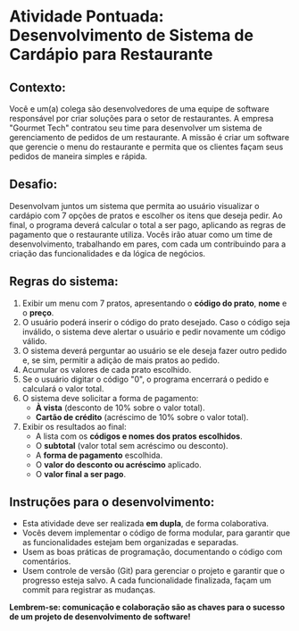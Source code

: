 # Atividade Pontuada: Desenvolvimento de Sistema de Cardápio para Restaurante

## Contexto:
Você e um(a) colega são desenvolvedores de uma equipe de software responsável por criar soluções para o setor de restaurantes. A empresa "Gourmet Tech" contratou seu time para desenvolver um sistema de gerenciamento de pedidos de um restaurante. A missão é criar um software que gerencie o menu do restaurante e permita que os clientes façam seus pedidos de maneira simples e rápida.

## Desafio:
Desenvolvam juntos um sistema que permita ao usuário visualizar o cardápio com 7 opções de pratos e escolher os itens que deseja pedir. Ao final, o programa deverá calcular o total a ser pago, aplicando as regras de pagamento que o restaurante utiliza. Vocês irão atuar como um time de desenvolvimento, trabalhando em pares, com cada um contribuindo para a criação das funcionalidades e da lógica de negócios.

## Regras do sistema:
1. Exibir um menu com 7 pratos, apresentando o **código do prato**, **nome** e o **preço**.
2. O usuário poderá inserir o código do prato desejado. Caso o código seja inválido, o sistema deve alertar o usuário e pedir novamente um código válido.
3. O sistema deverá perguntar ao usuário se ele deseja fazer outro pedido e, se sim, permitir a adição de mais pratos ao pedido.
4. Acumular os valores de cada prato escolhido.
5. Se o usuário digitar o código "0", o programa encerrará o pedido e calculará o valor total.
6. O sistema deve solicitar a forma de pagamento:
   - **À vista** (desconto de 10% sobre o valor total).
   - **Cartão de crédito** (acréscimo de 10% sobre o valor total).
7. Exibir os resultados ao final:
   - A lista com os **códigos e nomes dos pratos escolhidos**.
   - O **subtotal** (valor total sem acréscimo ou desconto).
   - A **forma de pagamento** escolhida.
   - O **valor do desconto ou acréscimo** aplicado.
   - O **valor final a ser pago**.

## Instruções para o desenvolvimento:
- Esta atividade deve ser realizada **em dupla**, de forma colaborativa. 
- Vocês devem implementar o código de forma modular, para garantir que as funcionalidades estejam bem organizadas e separadas.
- Usem as boas práticas de programação, documentando o código com comentários.
- Usem controle de versão (Git) para gerenciar o projeto e garantir que o progresso esteja salvo. A cada funcionalidade finalizada, façam um commit para registrar as mudanças.

**Lembrem-se: comunicação e colaboração são as chaves para o sucesso de um projeto de desenvolvimento de software!**
